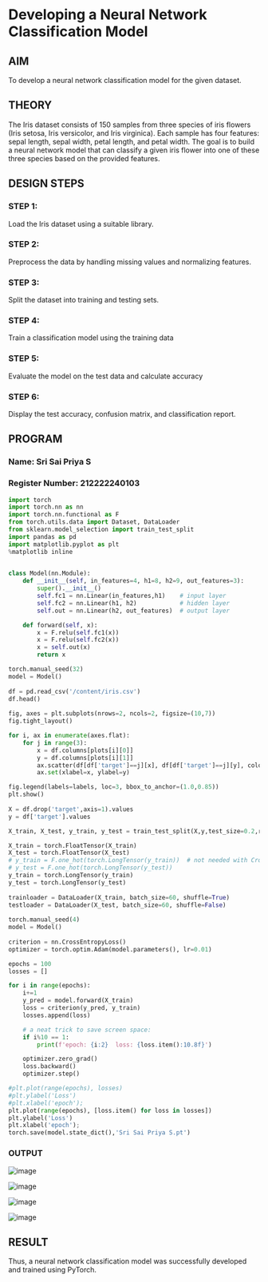# Developing a Neural Network Classification Model

## AIM
To develop a neural network classification model for the given dataset.

## THEORY
The Iris dataset consists of 150 samples from three species of iris flowers (Iris setosa, Iris versicolor, and Iris virginica). Each sample has four features: sepal length, sepal width, petal length, and petal width. The goal is to build a neural network model that can classify a given iris flower into one of these three species based on the provided features.

## DESIGN STEPS
### STEP 1: 

Load the Iris dataset using a suitable library.

### STEP 2: 

Preprocess the data by handling missing values and normalizing features.

### STEP 3: 

Split the dataset into training and testing sets.

### STEP 4: 

Train a classification model using the training data

### STEP 5: 

Evaluate the model on the test data and calculate accuracy

### STEP 6: 

Display the test accuracy, confusion matrix, and classification report.

## PROGRAM

### Name: Sri Sai Priya S

### Register Number: 212222240103

```python
import torch
import torch.nn as nn
import torch.nn.functional as F
from torch.utils.data import Dataset, DataLoader
from sklearn.model_selection import train_test_split
import pandas as pd
import matplotlib.pyplot as plt
%matplotlib inline
     

class Model(nn.Module):
    def __init__(self, in_features=4, h1=8, h2=9, out_features=3):
        super().__init__()
        self.fc1 = nn.Linear(in_features,h1)    # input layer
        self.fc2 = nn.Linear(h1, h2)            # hidden layer
        self.out = nn.Linear(h2, out_features)  # output layer

    def forward(self, x):
        x = F.relu(self.fc1(x))
        x = F.relu(self.fc2(x))
        x = self.out(x)
        return x

torch.manual_seed(32)
model = Model()
     
df = pd.read_csv('/content/iris.csv')
df.head()
     
fig, axes = plt.subplots(nrows=2, ncols=2, figsize=(10,7))
fig.tight_layout()

for i, ax in enumerate(axes.flat):
    for j in range(3):
        x = df.columns[plots[i][0]]
        y = df.columns[plots[i][1]]
        ax.scatter(df[df['target']==j][x], df[df['target']==j][y], color=colors[j])
        ax.set(xlabel=x, ylabel=y)

fig.legend(labels=labels, loc=3, bbox_to_anchor=(1.0,0.85))
plt.show()
     
X = df.drop('target',axis=1).values
y = df['target'].values

X_train, X_test, y_train, y_test = train_test_split(X,y,test_size=0.2,random_state=33)

X_train = torch.FloatTensor(X_train)
X_test = torch.FloatTensor(X_test)
# y_train = F.one_hot(torch.LongTensor(y_train))  # not needed with Cross Entropy Loss
# y_test = F.one_hot(torch.LongTensor(y_test))
y_train = torch.LongTensor(y_train)
y_test = torch.LongTensor(y_test)
     
trainloader = DataLoader(X_train, batch_size=60, shuffle=True)
testloader = DataLoader(X_test, batch_size=60, shuffle=False)
     
torch.manual_seed(4)
model = Model()
     
criterion = nn.CrossEntropyLoss()
optimizer = torch.optim.Adam(model.parameters(), lr=0.01)

epochs = 100
losses = []

for i in range(epochs):
    i+=1
    y_pred = model.forward(X_train)
    loss = criterion(y_pred, y_train)
    losses.append(loss)

    # a neat trick to save screen space:
    if i%10 == 1:
        print(f'epoch: {i:2}  loss: {loss.item():10.8f}')

    optimizer.zero_grad()
    loss.backward()
    optimizer.step()

#plt.plot(range(epochs), losses)
#plt.ylabel('Loss')
#plt.xlabel('epoch');
plt.plot(range(epochs), [loss.item() for loss in losses])
plt.ylabel('Loss')
plt.xlabel('epoch');
torch.save(model.state_dict(),'Sri Sai Priya S.pt')
```

### OUTPUT

![image](https://github.com/user-attachments/assets/701227d7-ceb4-4446-afa3-19ddd6790375)

![image](https://github.com/user-attachments/assets/10bf5c2c-7ab8-454d-91cf-8e3fb073384d)

![image](https://github.com/user-attachments/assets/63682127-7bab-422e-a2a5-db589e82ba18)

![image](https://github.com/user-attachments/assets/f82d300d-1772-458b-b6df-1da3d5170a15)

## RESULT

Thus, a neural network classification model was successfully developed and trained using PyTorch.
